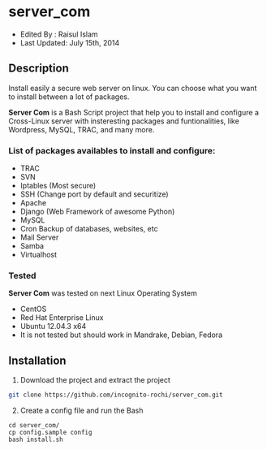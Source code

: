 server_com
==========
 
- Edited By   : Raisul Islam
- Last Updated: July 15th, 2014

## Description
Install easily a secure web server on linux. You can choose what you want to install between a lot of packages.

**Server Com** is a Bash Script project that help you to install and configure a Cross-Linux server with insteresting packages and funtionalities, like Wordpress, MySQL, TRAC, and many more.

### List of packages availables to install and configure:

 * TRAC
 * SVN
 * Iptables (Most secure)
 * SSH (Change port by default and securitize)
 * Apache
 * Django (Web Framework of awesome Python)
 * MySQL
 * Cron Backup of databases, websites, etc
 * Mail Server
 * Samba
 * Virtualhost

### Tested
**Server Com** was tested on next Linux Operating System
 
 * CentOS
 * Red Hat Enterprise Linux 
 * Ubuntu 12.04.3 x64
 * It is not tested but should work in Mandrake, Debian, Fedora

## Installation

 1. Download the project and extract the project

 ```sh
 git clone https://github.com/incognito-rochi/server_com.git
 ```

 2. Create a config file and run the Bash

 ```
 cd server_com/
 cp config.sample config
 bash install.sh
 ```

 	

